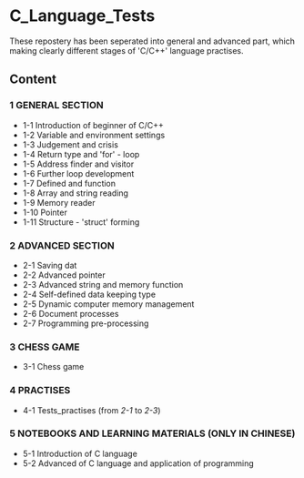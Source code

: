 # C_Language_Tests
These repostery has been seperated into general and advanced part, which making clearly different stages of 'C/C++' language practises.

## Content
### 1 GENERAL SECTION
+ 1-1 Introduction of beginner of C/C++
+ 1-2 Variable and environment settings
+ 1-3 Judgement and crisis
+ 1-4 Return type and 'for' - loop
+ 1-5 Address finder and visitor
+ 1-6 Further loop development
+ 1-7 Defined and function
+ 1-8 Array and string reading
+ 1-9 Memory reader
+ 1-10 Pointer
+ 1-11 Structure - 'struct' forming
### 2 ADVANCED SECTION
+ 2-1 Saving dat
+ 2-2 Advanced pointer
+ 2-3 Advanced string and memory function
+ 2-4 Self-defined data keeping type
+ 2-5 Dynamic computer memory management
+ 2-6 Document processes
+ 2-7 Programming pre-processing
### 3 CHESS GAME
+ 3-1 Chess game

### 4 PRACTISES
+ 4-1 Tests_practises (from *2-1* to *2-3*)

### 5 NOTEBOOKS AND LEARNING MATERIALS (ONLY IN CHINESE)
+ 5-1 Introduction of C language
+ 5-2 Advanced of C language and application of programming
